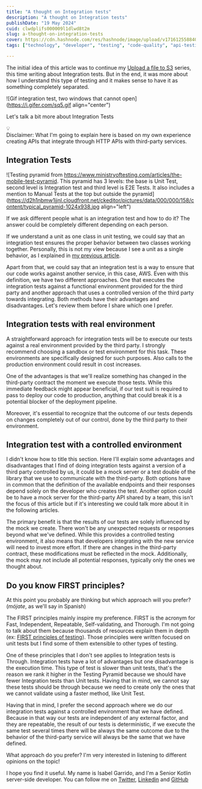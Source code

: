 ```yaml
---
title: "A thought on Integration tests"
description: "A thought on Integration tests"
publishDate: "19 May 2024"
cuid: clwdplifs000009l1dlwd8t2m
slug: a-thought-on-integration-tests
cover: https://cdn.hashnode.com/res/hashnode/image/upload/v1716125588406/f87172de-5d81-416a-9e72-2ba8d42d4886.png
tags: ["technology", "developer", "testing", "code-quality", "api-testing"]

---
```


The initial idea of this article was to continue my [Upload a file to S3](https://isabeliita90.hashnode.dev/series/aws-sdk-kotlin-examples) series, this time writing about Integration tests. But in the end, it was more about how I understand this type of testing and it makes sense to have it as something completely separated.

![Gif integration test, two windows that cannot open](https://i.gifer.com/sq5.gif align="center")

Let's talk a bit more about Integration Tests

<div data-node-type="callout">
<div data-node-type="callout-emoji">💡</div>
<div data-node-type="callout-text">Disclaimer: What I'm going to explain here is based on my own experience creating APIs that integrate through HTTP APIs with third-party services.</div>
</div>

## Integration Tests

![Testing pyramid from https://www.ministryoftesting.com/articles/the-mobile-test-pyramid. This pyramid has 3 levels: the base is Unit Test, second level is Integration test and third level is E2E Tests. It also includes a mention to Manual Tests at the top but outside the pyramid](https://d2h1nbmw1jjnl.cloudfront.net/ckeditor/pictures/data/000/000/158/content/typical_pyramid-1024x938.jpg align="left")

If we ask different people what is an integration test and how to do it? The answer could be completely different depending on each person.

If we understand a unit as one class in unit testing, we could say that an integration test ensures the proper behavior between two classes working together. Personally, this is not my view because I see a unit as a single behavior, as I explained in [my previous article](https://hashnode.com/post/cltpzd5dr000008jqd8803bdb).

Apart from that, we could say that an integration test is a way to ensure that our code works against another service, in this case, AWS. Even with this definition, we have two different approaches. One that executes the integration tests against a functional environment provided for the third party and another approach that uses a controlled version of the third party towards integrating. Both methods have their advantages and disadvantages. Let's review them before I share which one I prefer.

## Integration tests with real environment

A straightforward approach for integration tests will be to execute our tests against a real environment provided by the third party. I strongly recommend choosing a sandbox or test environment for this task. These environments are specifically designed for such purposes. Also calls to the production environment could result in cost increases.

One of the advantages is that we'll realize something has changed in the third-party contract the moment we execute those tests. While this immediate feedback might appear beneficial, if our test suit is required to pass to deploy our code to production, anything that could break it is a potential blocker of the deployment pipeline.

Moreover, it's essential to recognize that the outcome of our tests depends on changes completely out of our control, done by the third party to their environment.

## Integration test with a controlled environment

I didn't know how to title this section. Here I'll explain some advantages and disadvantages that I find of doing integration tests against a version of a third party controlled by us, it could be a mock server or a test double of the library that we use to communicate with the third-party. Both options have in common that the definition of the available endpoints and their responses depend solely on the developer who creates the test. Another option could be to have a mock server for the third-party API shared by a team, this isn't the focus of this article but if it's interesting we could talk more about it in the following articles.

The primary benefit is that the results of our tests are solely influenced by the mock we create. There won't be any unexpected requests or responses beyond what we've defined. While this provides a controlled testing environment, it also means that developers integrating with the new service will need to invest more effort. If there are changes in the third-party contract, these modifications must be reflected in the mock. Additionally, the mock may not include all potential responses, typically only the ones we thought about.

## Do you know FIRST principles?

At this point you probably are thinking but which approach will you prefer? (*mójate*, as we'll say in Spanish)

The FIRST principles mainly inspire my preference. FIRST is the acronym for Fast, Independent, Repeatable, Self-validating, and Thorough. I'm not going to talk about them because thousands of resources explain them in depth (ex: [FIRST principles of testing](https://medium.com/@tasdikrahman/f-i-r-s-t-principles-of-testing-1a497acda8d6)). Those principles were written focused on unit tests but I find some of them extensible to other types of testing.

One of these principles that I don't see applies to Integration tests is Through. Integration tests have a lot of advantages but one disadvantage is the execution time. This type of test is slower than unit tests, that's the reason we rank it higher in the Testing Pyramid because we should have fewer Integration tests than Unit tests. Having that in mind, we cannot say these tests should be through because we need to create only the ones that we cannot validate using a faster method, like Unit Test.

Having that in mind, I prefer the second approach where we do our integration tests against a controlled environment that we have defined. Because in that way our tests are independent of any external factor, and they are repeatable, the result of our tests is deterministic, if we execute the same test several times there will be always the same outcome due to the behavior of the third-party service will always be the same that we have defined.

What approach do you prefer? I'm very interested in listening to different opinions on the topic!

I hope you find it useful. My name is Isabel Garrido, and I'm a Senior Kotlin server-side developer. You can follow me on [Twitter](https://twitter.com/isabeliita90), [Linkedin](https://www.linkedin.com/in/isabel-garrido-4000164a/) and [GitHub](https://github.com/isamadrid90)
